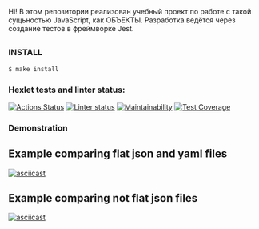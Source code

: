 Hi! В этом репозитории реализован учебный проект по работе с такой сущьностью JavaScript, как ОБЪЕКТЫ. Разработка ведётся через создание тестов в фреймворке Jest.

##

### INSTALL

```sh
$ make install
```

### Hexlet tests and linter status:

[![Actions Status](https://github.com/slavakokorin/frontend-project-lvl2/workflows/hexlet-check/badge.svg)](https://github.com/slavakokorin/frontend-project-lvl2/actions)
[![Linter status](https://github.com/slavakokorin/frontend-project-lvl2/actions/workflows/Linter.yml/badge.svg)](https://github.com/slavakokorin/frontend-project-lvl2/actions/workflows/Linter.yml)
[![Maintainability](https://api.codeclimate.com/v1/badges/8fb60f90f2fddb0efe0a/maintainability)](https://codeclimate.com/github/slavakokorin/frontend-project-lvl2/maintainability)
[![Test Coverage](https://api.codeclimate.com/v1/badges/8fb60f90f2fddb0efe0a/test_coverage)](https://codeclimate.com/github/slavakokorin/frontend-project-lvl2/test_coverage)

### Demonstration

## Example comparing flat json and yaml files

[![asciicast](https://asciinema.org/a/HorizHmHBN4AGtNdGQ14UBIKS.svg)](https://asciinema.org/a/HorizHmHBN4AGtNdGQ14UBIKS)

## Example comparing not flat json files

[![asciicast](https://asciinema.org/a/435070.svg)](https://asciinema.org/a/435070)
